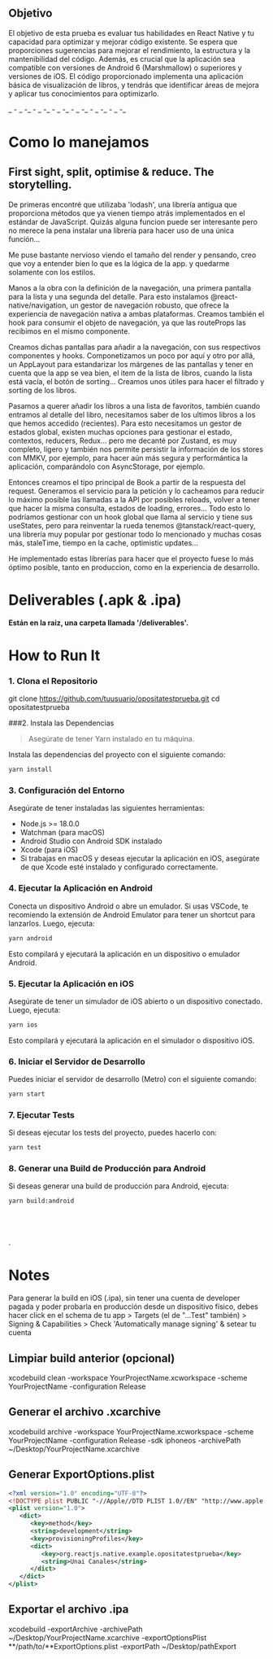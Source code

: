 
## Objetivo

El objetivo de esta prueba es evaluar tus habilidades en React Native y tu capacidad para optimizar y mejorar código existente. Se espera que proporciones sugerencias para mejorar el rendimiento, la estructura y la mantenibilidad del código. Además, es crucial que la aplicación sea compatible con versiones de Android 6 (Marshmallow) o superiores y versiones de iOS. El código proporcionado implementa una aplicación básica de visualización de libros, y tendrás que identificar áreas de mejora y aplicar tus conocimientos para optimizarlo.

_ - _ -_ - _ -_ - _ -_ - _ -_ - _ -_ - _ -_

# Como lo manejamos

## First sight, split, optimise & reduce. The storytelling.

De primeras encontré que utilizaba 'lodash', una librería antigua que proporciona métodos que ya vienen tiempo atrás implementados en el estándar de JavaScript. Quizás alguna funcion puede ser interesante pero no merece la pena instalar una librería para hacer uso de una única función... 

Me puse bastante nervioso viendo el tamaño del render y pensando, creo que voy a entender bien lo que es la lógica de la app. y quedarme solamente con los estilos. 

Manos a la obra con la definición de la navegación, una primera pantalla para la lista y una segunda del detalle. Para esto instalamos @react-native/navigation, un gestor de navegación robusto, que ofrece la experiencia de navegación nativa a ambas plataformas. Creamos también el hook para consumir el objeto de navegación, ya que las routeProps las recibimos en el mismo componente.

Creamos dichas pantallas para añadir a la navegación, con sus respectivos componentes y hooks.
Componetizamos un poco por aquí y otro por allá, un AppLayout para estandarizar los márgenes de las pantallas y tener en cuenta que la app se vea bien, el item de la lista de libros, cuando la lista está vacía, el botón de sorting...
Creamos unos útiles para hacer el filtrado y sorting de los libros.

Pasamos a querer añadir los libros a una lista de favoritos, también cuando entramos al detalle del libro, necesitamos saber de los ultimos libros a los que hemos accedido (recientes). Para esto necesitamos un gestor de estados global, existen muchas opciones para gestionar el estado, contextos, reducers, Redux... pero me decanté por Zustand, es muy completo, ligero y también nos permite persistir la información de los stores con MMKV, por ejemplo, para hacer aún más segura y performántica la aplicación, comparándolo con AsyncStorage, por ejemplo.

Entonces creamos el tipo principal de Book a partir de la respuesta del request. Generamos el servicio para la petición y lo cacheamos para reducir lo máximo posible las llamadas a la API por posibles reloads, volver a tener que hacer la misma consulta, estados de loading, errores... Todo esto lo podríamos gestionar con un hook global que llama al servicio y tiene sus useStates, pero para reinventar la rueda tenemos @tanstack/react-query, una librería muy popular por gestionar todo lo mencionado y muchas cosas más, staleTime, tiempo en la cache, optimistic updates...

He implementado estas librerías para hacer que el proyecto fuese lo más óptimo posible, tanto en produccion, como en la experiencia de desarrollo. 

# Deliverables (.apk & .ipa)

**Están en la raiz, una carpeta llamada '/deliverables'.**


# How to Run It

### 1. Clona el Repositorio

git clone https://github.com/tuusuario/opositatestprueba.git
cd opositatestprueba

###2. Instala las Dependencias

> Asegúrate de tener Yarn instalado en tu máquina. 

Instala las dependencias del proyecto con el siguiente comando:

```bash
yarn install
```

### 3. Configuración del Entorno
Asegúrate de tener instaladas las siguientes herramientas:

- Node.js >= 18.0.0
- Watchman (para macOS)
- Android Studio con Android SDK instalado
- Xcode (para iOS)
- Si trabajas en macOS y deseas ejecutar la aplicación en iOS, asegúrate de que Xcode esté instalado y configurado correctamente.

### 4. Ejecutar la Aplicación en Android
Conecta un dispositivo Android o abre un emulador. Si usas VSCode, te recomiendo la extensión de Android Emulator para tener un shortcut para lanzarlos. Luego, ejecuta:

```bash
yarn android
```

Esto compilará y ejecutará la aplicación en un dispositivo o emulador Android.

### 5. Ejecutar la Aplicación en iOS
Asegúrate de tener un simulador de iOS abierto o un dispositivo conectado. Luego, ejecuta:

```bash
yarn ios
```

Esto compilará y ejecutará la aplicación en el simulador o dispositivo iOS.

### 6. Iniciar el Servidor de Desarrollo
Puedes iniciar el servidor de desarrollo (Metro) con el siguiente comando:

```bash
yarn start
```

### 7. Ejecutar Tests
Si deseas ejecutar los tests del proyecto, puedes hacerlo con:

```bash
yarn test
```

### 8. Generar una Build de Producción para Android
Si deseas generar una build de producción para Android, ejecuta:

```bash
yarn build:android
```

\
\
\
 .

# Notes

Para generar la build en iOS (.ipa), sin tener una cuenta de developer pagada y poder probarla en producción desde un dispositivo físico, debes hacer click en el schema de tu app > Targets (el de "...Test" también) > Signing & Capabilities > Check 'Automatically manage signing' & setear tu cuenta

## Limpiar build anterior (opcional)
xcodebuild clean -workspace YourProjectName.xcworkspace -scheme YourProjectName -configuration Release

## Generar el archivo .xcarchive
xcodebuild archive -workspace YourProjectName.xcworkspace -scheme YourProjectName -configuration Release -sdk iphoneos -archivePath ~/Desktop/YourProjectName.xcarchive

## Generar ExportOptions.plist

```xml
<?xml version="1.0" encoding="UTF-8"?>
<!DOCTYPE plist PUBLIC "-//Apple//DTD PLIST 1.0//EN" "http://www.apple.com/DTDs/PropertyList-1.0.dtd">
<plist version="1.0">
   <dict>
      <key>method</key>
      <string>development</string>
      <key>provisioningProfiles</key>
      <dict>
         <key>org.reactjs.native.example.opositatestprueba</key>
         <string>Unai Canales</string>
      </dict>
   </dict>
</plist>
```

## Exportar el archivo .ipa
xcodebuild -exportArchive -archivePath ~/Desktop/YourProjectName.xcarchive -exportOptionsPlist **/path/to/**ExportOptions.plist -exportPath ~/Desktop/pathExport
